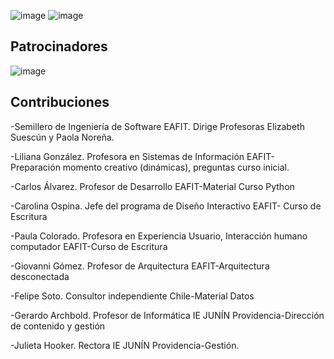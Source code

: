 ![image](https://github.com/user-attachments/assets/69a8827d-f6bc-4b67-9cb3-751d8f4fbddc)
![image](https://github.com/user-attachments/assets/c94e8af2-b293-42ea-ad83-e54fbdecb230)




## Patrocinadores
![image](https://github.com/user-attachments/assets/a56df348-8086-4d19-b13a-83e4708fac6f)


## Contribuciones
-Semillero de Ingeniería de Software EAFIT. Dirige Profesoras Elizabeth Suescún y Paola Noreña.

-Liliana González. Profesora en Sistemas de Información EAFIT- Preparación momento creativo (dinámicas), preguntas curso inicial.

-Carlos Álvarez. Profesor de Desarrollo EAFIT-Material Curso Python

-Carolina Ospina. Jefe del programa de Diseño Interactivo EAFIT- Curso de Escritura

-Paula Colorado. Profesora en Experiencia Usuario, Interacción humano computador EAFIT-Curso de Escritura

-Giovanni Gómez. Profesor de Arquitectura EAFIT-Arquitectura desconectada

-Felipe Soto. Consultor independiente Chile-Material Datos

-Gerardo Archbold. Profesor de Informática IE JUNÍN Providencia-Dirección de contenido y gestión

-Julieta Hooker. Rectora IE JUNÍN Providencia-Gestión.


